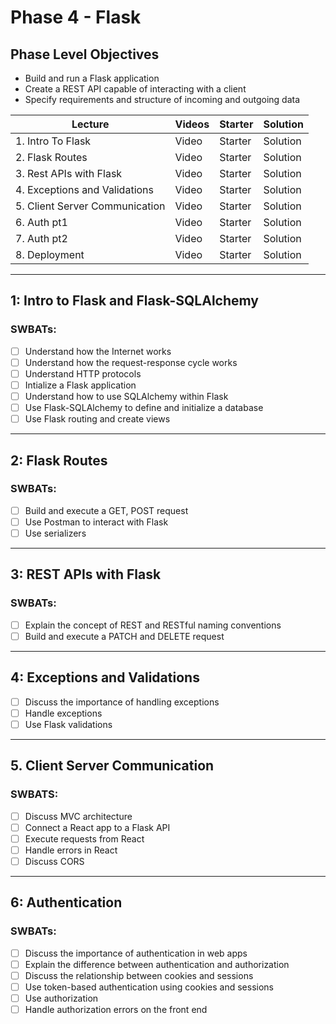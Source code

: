# Phase 4 - Flask

## Phase Level Objectives

- Build and run a Flask application
- Create a REST API capable of interacting with a client
- Specify requirements and structure of incoming and outgoing data


| Lecture | Videos | Starter | Solution |
| ------- | ------ | ------- | -------- |
| 1. Intro To Flask | Video | Starter | Solution |
| 2. Flask Routes | Video | Starter | Solution |
| 3. Rest APIs with Flask | Video | Starter | Solution | 
| 4. Exceptions and Validations  | Video | Starter | Solution |
| 5. Client Server Communication  | Video | Starter | Solution |
| 6. Auth pt1  | Video | Starter | Solution |
| 7. Auth pt2  | Video | Starter | Solution |
| 8. Deployment  | Video | Starter | Solution |

***

## 1: Intro to Flask and Flask-SQLAlchemy
### SWBATs:
- [ ] Understand how the Internet works
- [ ] Understand how the request-response cycle works
- [ ] Understand HTTP protocols
- [ ] Intialize a Flask application
- [ ] Understand how to use SQLAlchemy within Flask
- [ ] Use Flask-SQLAlchemy to define and initialize a database
- [ ] Use Flask routing and create views

***

## 2: Flask Routes
### SWBATs:
- [ ] Build and execute a GET, POST request
- [ ] Use Postman to interact with Flask
- [ ] Use serializers

***

## 3: REST APIs with Flask 
### SWBATs:
- [ ] Explain the concept of REST and RESTful naming conventions
- [ ] Build and execute a PATCH and DELETE request 

***

## 4: Exceptions and Validations
- [ ] Discuss the importance of handling exceptions
- [ ] Handle exceptions
- [ ] Use Flask validations

***

## 5. Client Server Communication
### SWBATS:
- [ ] Discuss MVC architecture
- [ ] Connect a React app to a Flask API
- [ ] Execute requests from React
- [ ] Handle errors in React
- [ ] Discuss CORS

***

## 6: Authentication
### SWBATs:
- [ ] Discuss the importance of authentication in web apps
- [ ] Explain the difference between authentication and authorization
- [ ] Discuss the relationship between cookies and sessions
- [ ] Use token-based authentication using cookies and sessions
- [ ] Use authorization 
- [ ] Handle authorization errors on the front end 
